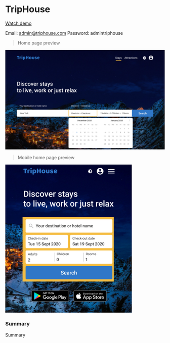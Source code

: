 # TripHouse


[Watch demo](https://evgenywas.github.io/triphouse/)

Email: admin@triphouse.com
Password: admintriphouse

> Home page preview

<img src="previews/preview-homepage.jpg" width="600">

> Mobile home page preview

<img src="previews/preview-homepage-mobile.jpg" width="400">

### Summary
Summary
